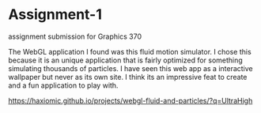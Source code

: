 # Assignment-1
assignment submission for Graphics 370

The WebGL application I found was this fluid motion simulator. I chose this because
it is an unique application that is fairly optimized for something simulating thousands
of particles. I have seen this web app as a interactive wallpaper but never as its own
site. I think its an impressive feat to create and a fun application to play with.


https://haxiomic.github.io/projects/webgl-fluid-and-particles/?q=UltraHigh
